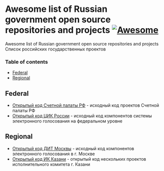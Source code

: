 # Awesome list of Russian government open source repositories and projects [![Awesome](https://cdn.rawgit.com/sindresorhus/awesome/d7305f38d29fed78fa85652e3a63e154dd8e8829/media/badge.svg)](https://github.com/sindresorhus/awesome)

Awesome list of Russian government open source repositories and projects
Список российских государственных проектов 
### Table of contents

* [Federal](#federal)
* [Regional](#regional)

## Federal
* [Открытый код Счетной палаты РФ](https://code.ach.gov.ru/public) - исходный код проектов Счетной палаты РФ
* [Открытый код ЦИК России](https://github.com/cikrf) - исходный код компонентов системы электронного голосования на федеральном уровне


## Regional
* [Открытый код ДИТ Москвы](https://github.com/moscow-technologies/) - исходный код компонентов электронного голосования в г. Москве
* [Открытый код ИК Казани](https://github.com/kznru) - открытый код нескольких проектов исполнительного комитета г. Казани


